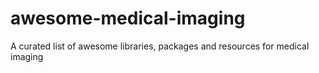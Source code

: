 # awesome-medical-imaging
A curated list of awesome libraries, packages and resources for medical imaging 
